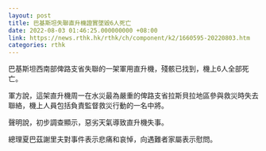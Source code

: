 ```yaml
---
layout: post
title: 巴基斯坦失聯直升機證實墜毀6人死亡
date: 2022-08-03 01:46:25.000000000 +08:00
link: https://news.rthk.hk/rthk/ch/component/k2/1660595-20220803.htm
categories: rthk
---
```


巴基斯坦西南部俾路支省失聯的一架軍用直升機，殘骸已找到，機上6人全部死亡。

軍方說，這架直升機周一在水災最為嚴重的俾路支省拉斯貝拉地區參與救災時失去聯絡，機上人員包括負責監督救災行動的一名中將。

聲明說，初步調查顯示，惡劣天氣導致直升機失事。

總理夏巴茲謝里夫對事件表示悲痛和哀悼，向遇難者家屬表示慰問。
